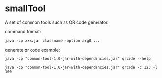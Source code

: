 # smallTool
A set of common tools such as QR code generator.

command format:
```
java -cp xxx.jar classname -option arg0 ...
```

generate qr code example:

```
java -cp "common-tool-1.0-jar-with-dependencies.jar" qrcode --help

java -cp "common-tool-1.0-jar-with-dependencies.jar" qrcode -c 123 -l 100
```
